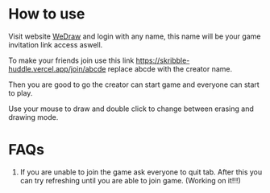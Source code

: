 # How to use

Visit website [WeDraw](https://skribble-huddle.vercel.app/) and login with any name, this name will be your game invitation link access aswell.

To make your friends join use this link https://skribble-huddle.vercel.app/join/abcde replace abcde with the creator name.

Then you are good to go the creator can start game and everyone can start to play.

Use your mouse to draw and double click to change between erasing and drawing mode.

# FAQs

1. If you are unable to join the game ask everyone to quit tab. After this you can try refreshing until you are able to join game. (Working on it!!!)
